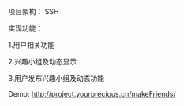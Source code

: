 项目架构： SSH

实现功能： 

1.用户相关功能

2.兴趣小组及动态显示

3.用户发布兴趣小组及动态功能




Demo: http://project.yourprecious.cn/makeFriends/
